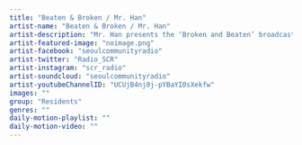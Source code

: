```yaml
---
title: "Beaten & Broken / Mr. Han"	
artist-name: "Beaten & Broken / Mr. Han"	
artist-description: "Mr. Han presents the ‘Broken and Beaten’ broadcast, Founder of independent Korean label ‘Greater Fools Records’, Mr Han is renowned for his refined and depthly track selection, offering consistent gems covering genres including Jazz, Trip Hop, Hip Hop, Brazil, Downtempo, Broken Beat and House."	
artist-featured-image: "noimage.png"	
artist-facebook: "seoulcommunityradio"	
artist-twitter: "Radio_SCR"	
artist-instagram: "scr_radio"	
artist-soundcloud: "seoulcommunityradio"	
artist-youtubeChannelID: "UCUjB4nj0j-pYBaYI0sXekfw"	
images: ""	
group: "Residents"	
genres: ""	
daily-motion-playlist: ""	
daily-motion-video: ""		
---
```

